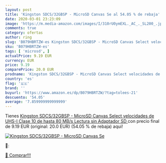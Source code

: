 ```yaml
---
layout: post
title: 'Kingston SDCS/32GBSP - MicroSD Canvas Se al 54.05 % de rebaja'
date: 2020-03-01 23:23:09
image: 'https://m.media-amazon.com/images/I/310rU0ymEXL._AC_._SL200_.jpg'
comments: true
category: ofertas
author: ring
slug: 'B079HBRTZW-es Kingston SDCS/32GBSP - MicroSD Canvas Select velocidades...'
sku: 'B079HBRTZW-es'
tags: [ 'microsd', ]
actualPrice: 9.19 EUR
currency: EUR
price: 9.19
comparePrice: 20.0 EUR
prodname: 'Kingston SDCS/32GBSP - MicroSD Canvas Select velocidades de UHS-I Clase 10 de hasta 80 MB/s Lectura  sin Adaptador SD '
country: 'es'
flag: '🇪🇸'
brand: ''
buyurl: 'https://www.amazon.es/dp/B079HBRTZW/?tag=tolees-21'
descuento: '54.05'
average: '7.859999999999999'
---
```


Tienes [Kingston SDCS/32GBSP - MicroSD Canvas Select velocidades de UHS-I Clase 10 de hasta 80 MB/s Lectura  sin Adaptador SD ](https://www.amazon.es/dp/B079HBRTZW/?tag=tolees-21) con precio final de  9.19 EUR (original: 20.0 EUR) (54.05 %  de rebaja) aqui!

[![Kingston SDCS/32GBSP - MicroSD Canvas Se](https://m.media-amazon.com/images/I/310rU0ymEXL._AC_._SL200_.jpg)](https://www.amazon.es/dp/B079HBRTZW/?tag=tolees-21)

🔎:


[🛒 Comprar!!!](https://www.amazon.es/dp/B079HBRTZW/?tag=tolees-21)
